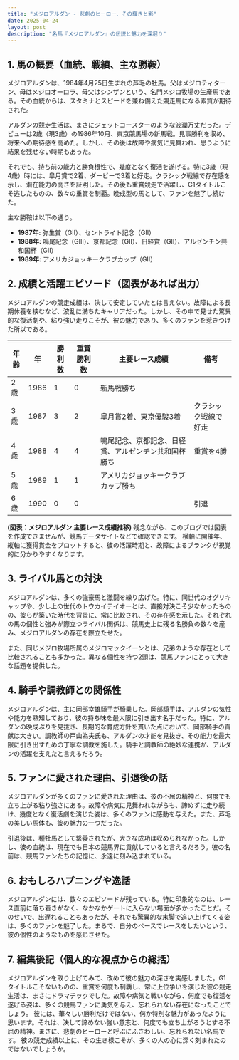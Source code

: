 ```yaml
---
title: "メジロアルダン - 悲劇のヒーロー、その輝きと影"
date: 2025-04-24
layout: post
description: "名馬『メジロアルダン』の伝説と魅力を深堀り"
---
```


## 1. 馬の概要（血統、戦績、主な勝鞍）

メジロアルダンは、1984年4月25日生まれの芦毛の牡馬。父はメジロティターン、母はメジロオーロラ、母父はシンザンという、名門メジロ牧場の生産馬である。その血統からは、スタミナとスピードを兼ね備えた競走馬になる素質が期待された。  

アルダンの競走生活は、まさにジェットコースターのような波瀾万丈だった。デビューは2歳（現3歳）の1986年10月、東京競馬場の新馬戦。見事勝利を収め、将来への期待感を高めた。しかし、その後は故障や病気に見舞われ、思うように結果を残せない時期もあった。

それでも、持ち前の能力と勝負根性で、幾度となく復活を遂げる。特に3歳（現4歳）時には、皐月賞で2着、ダービーで3着と好走。クラシック戦線で存在感を示し、潜在能力の高さを証明した。その後も重賞競走で活躍し、G1タイトルこそ逃したものの、数々の重賞を制覇。晩成型の馬として、ファンを魅了し続けた。

主な勝鞍は以下の通り。

* **1987年:**  弥生賞（GII）、セントライト記念（GII）
* **1988年:**  鳴尾記念（GIII）、京都記念（GII）、日経賞（GII）、アルゼンチン共和国杯（GII）
* **1989年:**  アメリカジョッキークラブカップ（GII）


## 2. 成績と活躍エピソード（図表があれば出力）

メジロアルダンの競走成績は、決して安定していたとは言えない。故障による長期休養を挟むなど、波乱に満ちたキャリアだった。しかし、その中で見せた驚異的な復活劇や、粘り強い走りこそが、彼の魅力であり、多くのファンを惹きつけた所以である。

| 年齢 | 年  | 勝利数 | 重賞勝利数 | 主要レース成績 | 備考 |
|---|---|---|---|---|---|
| 2歳 | 1986 | 1 | 0 | 新馬戦勝ち |  |
| 3歳 | 1987 | 3 | 2 | 皐月賞2着、東京優駿3着 | クラシック戦線で好走 |
| 4歳 | 1988 | 4 | 4 | 鳴尾記念、京都記念、日経賞、アルゼンチン共和国杯勝ち | 重賞を4勝 |
| 5歳 | 1989 | 1 | 1 | アメリカジョッキークラブカップ勝ち |  |
| 6歳 | 1990 | 0 | 0 |  |  引退 |


**(図表：メジロアルダン 主要レース成績推移)**  残念ながら、このブログでは図表を作成できませんが、競馬データサイトなどで確認できます。 横軸に開催年、縦軸に獲得賞金をプロットすると、彼の活躍時期と、故障によるブランクが視覚的に分かりやすくなります。


## 3. ライバル馬との対決

メジロアルダンは、多くの強豪馬と激闘を繰り広げた。特に、同世代のオグリキャップや、少し上の世代のトウカイテイオーとは、直接対決こそ少なかったものの、彼らが築いた時代を背景に、常に比較され、その存在感を示した。それぞれの馬の個性と強みが際立つライバル関係は、競馬史上に残る名勝負の数々を産み、メジロアルダンの存在を際立たせた。

また、同じメジロ牧場所属のメジロマックイーンとは、兄弟のような存在として比較されることも多かった。異なる個性を持つ2頭は、競馬ファンにとって大きな話題を提供した。


## 4. 騎手や調教師との関係性

メジロアルダンは、主に岡部幸雄騎手が騎乗した。岡部騎手は、アルダンの気性や能力を熟知しており、彼の持ち味を最大限に引き出す名手だった。特に、アルダンの晩成ぶりを見抜き、長期的な育成方針を貫いた点において、岡部騎手の貢献は大きい。調教師の戸山為夫氏も、アルダンの才能を見抜き、その能力を最大限に引き出すための丁寧な調教を施した。騎手と調教師の絶妙な連携が、アルダンの活躍を支えたと言えるだろう。


## 5. ファンに愛された理由、引退後の話

メジロアルダンが多くのファンに愛された理由は、彼の不屈の精神と、何度でも立ち上がる粘り強さにある。故障や病気に見舞われながらも、諦めずに走り続け、幾度となく復活劇を演じた姿は、多くのファンに感動を与えた。また、芦毛の美しい馬体も、彼の魅力の一つだった。

引退後は、種牡馬として繋養されたが、大きな成功は収められなかった。しかし、彼の血統は、現在でも日本の競馬界に貢献していると言えるだろう。彼の名前は、競馬ファンたちの記憶に、永遠に刻み込まれている。


## 6. おもしろハプニングや逸話

メジロアルダンには、数々のエピソードが残っている。特に印象的なのは、レース直前に落ち着きがなく、なかなかゲートに入らない場面が多かったことだ。そのせいで、出遅れることもあったが、それでも驚異的な末脚で追い上げてくる姿は、多くのファンを魅了した。まるで、自分のペースでレースをしたいという、彼の個性のようなものを感じさせた。


## 7. 編集後記（個人的な視点からの総括）

メジロアルダンを取り上げてみて、改めて彼の魅力の深さを実感しました。G1タイトルこそないものの、重賞を何度も制覇し、常に上位争いを演じた彼の競走生活は、まさにドラマチックでした。故障や病気と戦いながら、何度でも復活を遂げる姿は、多くの競馬ファンに勇気を与え、忘れられない存在になったことでしょう。  彼には、華々しい勝利だけではない、何か特別な魅力があったように思います。それは、決して諦めない強い意志と、何度でも立ち上がろうとする不屈の精神。まさに、悲劇のヒーローと呼ぶにふさわしい、忘れられない名馬です。  彼の競走成績以上に、その生き様こそが、多くの人の心に深く刻まれたのではないでしょうか。
